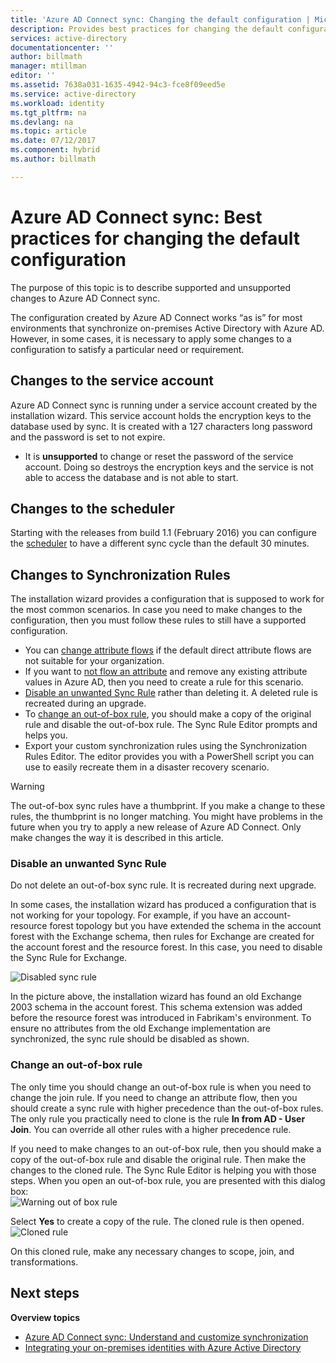 ```yaml
---
title: 'Azure AD Connect sync: Changing the default configuration | Microsoft Docs'
description: Provides best practices for changing the default configuration of Azure AD Connect sync.
services: active-directory
documentationcenter: ''
author: billmath
manager: mtillman
editor: ''
ms.assetid: 7638a031-1635-4942-94c3-fce8f09eed5e
ms.service: active-directory
ms.workload: identity
ms.tgt_pltfrm: na
ms.devlang: na
ms.topic: article
ms.date: 07/12/2017
ms.component: hybrid
ms.author: billmath

---
```

# Azure AD Connect sync: Best practices for changing the default configuration
The purpose of this topic is to describe supported and unsupported changes to Azure AD Connect sync.

The configuration created by Azure AD Connect works “as is” for most environments that synchronize on-premises Active Directory with Azure AD. However, in some cases, it is necessary to apply some changes to a configuration to satisfy a particular need or requirement.

## Changes to the service account
Azure AD Connect sync is running under a service account created by the installation wizard. This service account holds the encryption keys to the database used by sync. It is created with a 127 characters long password and the password is set to not expire.

* It is **unsupported** to change or reset the password of the service account. Doing so destroys the encryption keys and the service is not able to access the database and is not able to start.

## Changes to the scheduler
Starting with the releases from build 1.1 (February 2016) you can configure the [scheduler](active-directory-aadconnectsync-feature-scheduler.md) to have a different sync cycle than the default 30 minutes.

## Changes to Synchronization Rules
The installation wizard provides a configuration that is supposed to work for the most common scenarios. In case you need to make changes to the configuration, then you must follow these rules to still have a supported configuration.

* You can [change attribute flows](active-directory-aadconnectsync-change-the-configuration.md#other-common-attribute-flow-changes) if the default direct attribute flows are not suitable for your organization.
* If you want to [not flow an attribute](active-directory-aadconnectsync-change-the-configuration.md#do-not-flow-an-attribute) and remove any existing attribute values in Azure AD, then you need to create a rule for this scenario.
* [Disable an unwanted Sync Rule](#disable-an-unwanted-sync-rule) rather than deleting it. A deleted rule is recreated during an upgrade.
* To [change an out-of-box rule](#change-an-out-of-box-rule), you should make a copy of the original rule and disable the out-of-box rule. The Sync Rule Editor prompts and helps you.
* Export your custom synchronization rules using the Synchronization Rules Editor. The editor provides you with a PowerShell script you can use to easily recreate them in a disaster recovery scenario.

> [!WARNING]
> The out-of-box sync rules have a thumbprint. If you make a change to these rules, the thumbprint is no longer matching. You might have problems in the future when you try to apply a new release of Azure AD Connect. Only make changes the way it is described in this article.

### Disable an unwanted Sync Rule
Do not delete an out-of-box sync rule. It is recreated during next upgrade.

In some cases, the installation wizard has produced a configuration that is not working for your topology. For example, if you have an account-resource forest topology but you have extended the schema in the account forest with the Exchange schema, then rules for Exchange are created for the account forest and the resource forest. In this case, you need to disable the Sync Rule for Exchange.

![Disabled sync rule](./media/active-directory-aadconnectsync-best-practices-changing-default-configuration/exchangedisabledrule.png)

In the picture above, the installation wizard has found an old Exchange 2003 schema in the account forest. This schema extension was added before the resource forest was introduced in Fabrikam's environment. To ensure no attributes from the old Exchange implementation are synchronized, the sync rule should be disabled as shown.

### Change an out-of-box rule
The only time you should change an out-of-box rule is when you need to change the join rule. If you need to change an attribute flow, then you should create a sync rule with higher precedence than the out-of-box rules. The only rule you practically need to clone is the rule **In from AD - User Join**. You can override all other rules with a higher precedence rule.

If you need to make changes to an out-of-box rule, then you should make a copy of the out-of-box rule and disable the original rule. Then make the changes to the cloned rule. The Sync Rule Editor is helping you with those steps. When you open an out-of-box rule, you are presented with this dialog box:  
![Warning out of box rule](./media/active-directory-aadconnectsync-best-practices-changing-default-configuration/warningoutofboxrule.png)

Select **Yes** to create a copy of the rule. The cloned rule is then opened.  
![Cloned rule](./media/active-directory-aadconnectsync-best-practices-changing-default-configuration/clonedrule.png)

On this cloned rule, make any necessary changes to scope, join, and transformations.

## Next steps
**Overview topics**

* [Azure AD Connect sync: Understand and customize synchronization](active-directory-aadconnectsync-whatis.md)
* [Integrating your on-premises identities with Azure Active Directory](active-directory-aadconnect.md)

